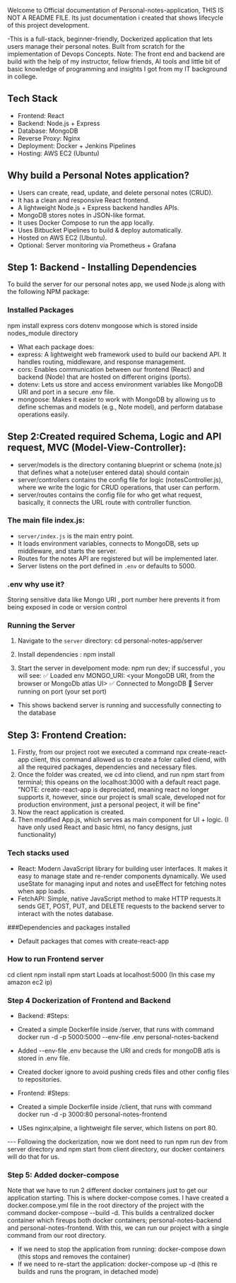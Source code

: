 Welcome to Official documentation of Personal-notes-application, THIS IS NOT A README FILE. Its just documentation i created that shows lifecycle of this project development.

-This is a full-stack, beginner-friendly, Dockerized application that lets users manage their personal notes. Built from scratch for the implementation of Devops Concepts.
Note: The front end and backend are build with the help of my instructor, fellow friends, AI tools and little bit of basic knowledge of programming and insights I got from my IT background in college.

## Tech Stack
- Frontend: React
- Backend: Node.js + Express
- Database: MongoDB
- Reverse Proxy: Nginx 
- Deployment: Docker + Jenkins Pipelines
- Hosting: AWS EC2 (Ubuntu)

## Why build a Personal Notes application?
- Users can create, read, update, and delete personal notes (CRUD).
- It has a clean and responsive React frontend. 
- A lightweight Node.js + Express backend handles APIs. 
- MongoDB stores notes in JSON-like format. 
- It uses Docker Compose to run the app locally. 
- Uses Bitbucket Pipelines to build & deploy automatically. 
- Hosted on AWS EC2 (Ubuntu).
- Optional: Server monitoring via Prometheus + Grafana

## Step 1: Backend - Installing Dependencies

To build the server for our personal notes app, we used Node.js along with the following NPM package:

### Installed Packages
npm install express cors dotenv mongoose which is stored inside nodes_module directory

- What each package does:
- express: A lightweight web framework used to build our backend API. It handles routing, middleware, and response management.
- cors: Enables communication between our frontend (React) and backend (Node) that are hosted on different origins (ports).
- dotenv: Lets us store and access environment variables like MongoDB URI and port in a secure .env file.
- mongoose: Makes it easier to work with MongoDB by allowing us to define schemas and models (e.g., Note model), and perform database operations easily.


## Step 2:Created required Schema, Logic and API request, MVC (Model-View-Controller):
- server/models is the directory contaning blueprint or schema (note.js) that defines what a note(user entered data) should contain
- server/controllers contains the config file for logic (notesController.js), where we write the logic for CRUD operations, that user can perform.
- server/routes contains the config file for who get what request, basically, it connects the URL route with controller function.

### The main file index.js:

- `server/index.js` is the main entry point.
- It loads environment variables, connects to MongoDB, sets up middleware, and starts the server.
- Routes for the notes API are registered but will be implemented later.
- Server listens on the port defined in `.env` or defaults to 5000.

### .env why use it?
Storing sensitive data like Mongo URI , port number here prevents it from being exposed in code or version control


### Running the Server

1. Navigate to the `server` directory: cd personal-notes-app/server

2. Install dependencies : npm install

3. Start the server in develpoment mode: npm run dev; if successful , you will see:
✅ Loaded env MONGO_URI: <your MongoDB URI, from the browser or MongoDb atlas UI>
✅ Connected to MongoDB
🚀 Server running on port (your set port)

- This shows backend server is running and successfully connecting to the database

## Step 3: Frontend Creation:
1. Firstly, from our project root we executed a command npx create-react-app client, this command allowed us to create a foler called cliend, with all the required packages, dependencies and necessary files.
2. Once the folder was created, we cd into cliend, and run npm start from terminal; this opeans on the localhost:3000 with a default react page.
"NOTE: create-react-app is depreciated, meaning react no longer supports it, however, since our project is small scale, developed not for production environment, just a personal peoject, it will be fine"
3. Now the react application is created.
4. Then modified App.js, which serves as main component for UI + logic. (I have only used React and basic html, no fancy designs, just functionality)

### Tech stacks used
- React: Modern JavaScript library for building user interfaces. It makes it easy to manage state and re-render components dynamically. We used useState for managing input and notes and useEffect for fetching notes when app loads.
- FetchAPI: Simple, native JavaScript method to make HTTP requests.It sends GET, POST, PUT, and DELETE requests to the backend server to interact with the notes database.

###Dependencies and packages installed
- Default packages that comes with create-react-app

### How to run Frontend server
cd client
npm install
npm start
Loads at localhost:5000 (In this case my amazon ec2 ip)

### Step 4 Dockerization of Frontend and Backend
- Backend:
#Steps:
- Created a simple Dockerfile inside /server, that runs with command docker run -d -p 5000:5000 --env-file .env personal-notes-backend
- Added --env-file .env because the URI and creds for mongoDB atls is stored in .env file.
- Created docker ignore to avoid pushing creds files and other config files to repositories.

- Frontend:
#Steps:
- Created a simple Dockerfile inside /client, that runs with command docker run -d -p 3000:80 personal-notes-frontend 
- USes nginx;alpine, a lightweight file server, which listens on port 80.

--- Following the dockerization, now we dont need to run npm run dev from server directory and npm start from client directory, our docker containers will do that for us.

### Step 5: Added docker-compose
Note that we have to run 2 different docker containers just to get our application starting. This is where docker-compose comes. I have created a docker.compose.yml file in the root directory of the project with the command docker-compose --build -d. This builds a centralized docker container which fireups both docker containers; personal-notes-backend and personal-notes-frontend. With this, we can run our project with a single command from our root directory.
- If we need to stop the application from running: docker-compose down (this stops and removes the container)
- If we need to re-start the application: docker-compose up -d (this re builds and runs the program, in detached mode)

